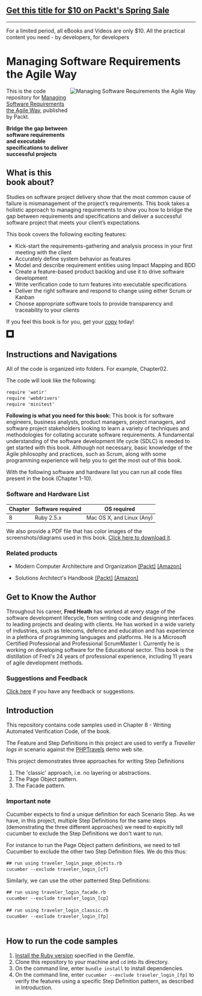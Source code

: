 ## [Get this title for $10 on Packt's Spring Sale](https://www.packt.com/B16234?utm_source=github&utm_medium=packt-github-repo&utm_campaign=spring_10_dollar_2022)
-----
For a limited period, all eBooks and Videos are only $10. All the practical content you need \- by developers, for developers

# Managing Software Requirements the Agile Way

<a href="https://www.packtpub.com/business-other/managing-software-requirements-the-agile-way?utm_source=github&utm_medium=repository&utm_campaign="><img src="https://images-na.ssl-images-amazon.com/images/I/51I0zwmGBtL._SX403_BO1,204,203,200_.jpg" alt="Managing Software Requirements the Agile Way" height="256px" align="right"></a>

This is the code repository for [Managing Software Requirements the Agile Way](https://www.packtpub.com/business-other/managing-software-requirements-the-agile-way?utm_source=github&utm_medium=repository&utm_campaign=), published by Packt.

**Bridge the gap between software requirements and executable specifications to deliver successful projects**

## What is this book about?
Studies on software project delivery show that the most common cause of failure is mismanagement of the project’s requirements. This book takes a holistic approach to managing requirements to show you how to bridge the gap between requirements and specifications and deliver a successful software project that meets your client’s expectations.

This book covers the following exciting features:
* Kick-start the requirements-gathering and analysis process in your first meeting with the client
* Accurately define system behavior as features
* Model and describe requirement entities using Impact Mapping and BDD
* Create a feature-based product backlog and use it to drive software development
* Write verification code to turn features into executable specifications
* Deliver the right software and respond to change using either Scrum or Kanban
* Choose appropriate software tools to provide transparency and traceability to your clients

If you feel this book is for you, get your [copy](https://www.amazon.com/dp/1800206461) today!

<a href="https://www.packtpub.com/?utm_source=github&utm_medium=banner&utm_campaign=GitHubBanner"><img src="https://raw.githubusercontent.com/PacktPublishing/GitHub/master/GitHub.png" 
alt="https://www.packtpub.com/" border="5" /></a>

## Instructions and Navigations
All of the code is organized into folders. For example, Chapter02.

The code will look like the following:
```
require 'watir'
require 'webdrivers'
require 'minitest'
```

**Following is what you need for this book:**
This book is for software engineers, business analysts, product managers, project managers, and software project stakeholders looking to learn a variety of techniques and methodologies for collating accurate software requirements. A fundamental understanding of the software development life cycle (SDLC) is needed to get started with this book. Although not necessary, basic knowledge of the Agile philosophy and practices, such as Scrum, along with some programming experience will help you to get the most out of this book.

With the following software and hardware list you can run all code files present in the book (Chapter 1-10).
### Software and Hardware List
| Chapter | Software required | OS required |
| -------- | ------------------------------------ | ----------------------------------- |
| 8 | Ruby 2.5.x | Mac OS X, and Linux (Any) |

We also provide a PDF file that has color images of the screenshots/diagrams used in this book. [Click here to download it](https://static.packt-cdn.com/downloads/9781800206465_ColorImages.pdf).

### Related products
* Modern Computer Architecture and Organization [[Packt]](https://www.packtpub.com/cloud-networking/modern-computer-architecture-and-organization?utm_source=github&utm_medium=repository&utm_campaign=) [[Amazon]](https://www.amazon.com/dp/1838984399)

* Solutions Architect's Handbook [[Packt]](https://www.packtpub.com/web-development/solution-architect-s-handbook?utm_source=github&utm_medium=repository&utm_campaign=) [[Amazon]](https://www.amazon.com/dp/1838645640)

## Get to Know the Author
Throughout his career, **Fred Heath** has worked at every stage of the software development lifecycle, from writing code and designing interfaces to leading projects and dealing with clients. He has worked in a wide variety of industries, such as telecoms, defence and education and has experience in a plethora of programming languages and platforms. He is a Microsoft Certified Professional and Professional ScrumMaster I. Currently he is working on developing software for the Educational sector. This book is the distillation of Fred's 24 years of professional experience, including 11 years of agile development methods.

### Suggestions and Feedback
[Click here](https://docs.google.com/forms/d/e/1FAIpQLSdy7dATC6QmEL81FIUuymZ0Wy9vH1jHkvpY57OiMeKGqib_Ow/viewform) if you have any feedback or suggestions.


## Introduction
This repository contains code samples used in Chapter 8 - Writing Automated Verification Code, of the book.

The Feature and Step Definitions in this project are used to verify a *Traveller logs in* scenario against the [PHPTravels](https://www.phptravels.net/) demo web site.

This project demonstrates three approaches for writing Step Definitions

1. The 'classic' approach, i.e. no layering or abstractions.
2. The Page Object pattern.
3. The Facade pattern.

### Important note

Cucumber expects to find a unique definition for each Scenario Step. As we have, in this project, multiple Step Definitions for the same steps (demonstrating the three different approaches) we need to expicitly tell cucumber to exclude the Step Definitions we don't want to run.

For instance to run the Page Object pattern definitions, we need to tell Cucumber to exclude the other two Step Definition files. We do this thus:

```
## run using traveler_login_page_objects.rb 
cucumber --exclude traveler_login_[cf]
``` 

Similarly, we can use the other patterned Step Definitions:

```
## run using traveler_login_facade.rb 
cucumber --exclude traveler_login_[cp]

## run using traveler_login_classic.rb 
cucumber --exclude traveler_login_[fp]


``` 

## How to run the code samples

1. [Install the Ruby version](https://www.ruby-lang.org/en/documentation/installation/) specified in the Gemfile. 
2. Clone this repository to your machine and `cd` into its directory.
3. On the command line, enter `bundle install` to install dependencies.
4. On the command line, enter `cucumber --exclude traveler_login_[fp]` to verify the features using a specific Step Definition pattern, as described in Introduction.


